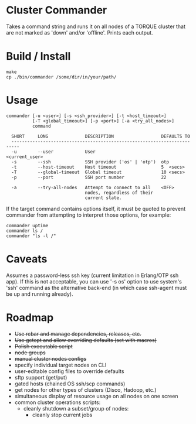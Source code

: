 # Cluster Commander #

Takes a command string and runs it on all nodes of a TORQUE cluster that are
not marked as 'down' and/or 'offline'. Prints each output.


Build / Install
===============
    make
    cp ./bin/commander /some/dir/in/your/path/


Usage
=====
    commander [-u <user>] [-s <ssh_provider>] [-t <host_timeout>]
              [-T <global_timeout>] [-p <port>] [-a <try_all_nodes>]
              command

      SHORT     LONG              DESCRIPTION                  DEFAULTS TO
      -------------------------------------------------------------------------
      -u        --user            User                         <current_user>
      -s        --ssh             SSH provider ('os' | 'otp')  otp
      -t        --host-timeout    Host timeout                 5  <secs>
      -T        --global-timeout  Global timeout               10 <secs>
      -p        --port            SSH port number              22

      -a        --try-all-nodes   Attempt to connect to all    <OFF>
                                  nodes, regardless of their
                                  current state.

If the target command contains options itself, it must be quoted to prevent
commander from attempting to interpret those options, for example:

    commander uptime
    commander ls /
    commander "ls -l /"


Caveats
=======
Assumes a password-less ssh key (current limitation in Erlang/OTP ssh app). If
this is not acceptable, you can use '-s os' option to use system's 'ssh'
command as the alternative back-end (in which case ssh-agent must be up and
running already).


Roadmap
=======
* ~~Use rebar and manage dependencies, releases, etc.~~
* ~~Use getopt and allow overriding defaults (set with macros)~~
* ~~Polish executable script~~
* ~~node groups~~
* ~~manual cluster nodes configs~~
* specify individual target nodes on CLI
* user-editable config files to override defaults
* sftp support (get/put)
* gated hosts (chained OS ssh/scp commands)
* get nodes for other types of clusters (Disco, Hadoop, etc.)
* simultaneous display of resource usage on all nodes on one screen
* common cluster operations scripts:
    - cleanly shutdown a subset/group of nodes:
        - cleanly stop current jobs
